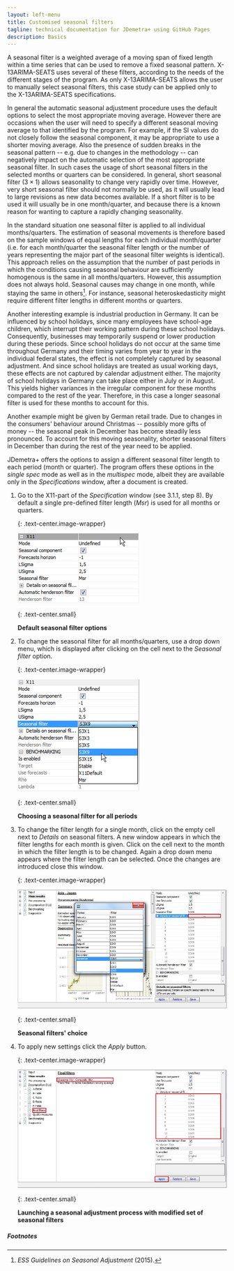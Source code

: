 ```yaml
---
layout: left-menu
title: Customised seasonal filters
tagline: technical documentation for JDemetra+ using GitHub Pages
description: Basics
---
```


A seasonal filter is a weighted average of a moving span of fixed length
within a time series that can be used to remove a fixed seasonal pattern.
X-13ARIMA-SEATS uses several of these filters, according to the needs of
the different stages of the program. As only X-13ARIMA-SEATS allows the
user to manually select seasonal filters, this case study can be
applied only to the X-13ARIMA-SEATS specifications.

In general the automatic seasonal adjustment procedure uses the default
options to select the most appropriate moving average. However there are
occasions when the user will need to specify a different seasonal moving
average to that identified by the program. For example, if the SI values
do not closely follow the seasonal component, it may be appropriate to
use a shorter moving average. Also the presence of sudden breaks in
the seasonal pattern -- e.g. due to changes in the methodology -- can
negatively impact on the automatic selection of the most appropriate
seasonal filter. In such cases the usage of short seasonal filters in
the selected months or quarters can be considered. In general, short
seasonal filter $(3 \times 1)$ allows seasonality to change very rapidly
over time. However, very short seasonal filter should not normally be
used, as it will usually lead to large revisions as new data becomes
available. If a short filter is to be used it will usually be in one
month/quarter, and because there is a known reason for wanting to capture
a rapidly changing seasonality.

In the standard situation one seasonal filter is applied to all
individual months/quarters. The estimation of seasonal movements is
therefore based on the sample windows of equal lengths for each
individual month/quarter (i.e. for each month/quarter the seasonal
filter length or the number of years representing the major part of the
seasonal filter weights is identical). This approach relies on the
assumption that the number of past periods in which the conditions
causing seasonal behaviour are sufficiently homogenous is the same in
all months/quarters. However, this assumption does not always hold.
Seasonal causes may change in one month, while staying the same in
others[^1]. For instance, seasonal heteroskedasticity might require
different filter lengths in different months or quarters.

Another interesting example is industrial production in Germany. It can
be influenced by school holidays, since many employees have
school-age children, which interrupt their working pattern during these
school holidays. Consequently, businesses may temporarily suspend or lower
production during these periods. Since school holidays do not occur at the same time
throughout Germany and their timing varies from year to year in the
individual federal states, the effect is not completely captured by
seasonal adjustment. And since school holidays are treated as usual
working days, these effects are not captured by calendar adjustment
either. The majority of school holidays in Germany can take place either
in July or in August. This yields higher variances in the irregular
component for these months compared to the rest of the year. Therefore,
in this case a longer seasonal filter is used for these months to account for
this.

Another example might be given by German retail trade. Due to changes in
the consumers' behaviour around Christmas -- possibly more gifts of money
-- the seasonal peak in December has become steadily less pronounced. To
account for this moving seasonality, shorter seasonal filters in
December than during the rest of the year need to be applied.

JDemetra+ offers the options to assign a different seasonal filter
length to each period (month or quarter). The program offers these
options in the *single spec* mode as well as in the *multispec* mode,
albeit they are available only in the *Specifications* window, after a
document is created.

1.  Go to the X11-part of the *Specification* window (see 3.1.1, step
    8). By default a single pre-defined filter length (*Msr*) is used
    for all months or quarters.

	{: .text-center.image-wrapper}

	![Text](/assets/img/user-guide/UG_SF_image1.jpg)

	{: .text-center.small}

	**Default seasonal filter options**

2.  To change the seasonal filter for all months/quarters, use a drop
    down menu, which is displayed after clicking on the cell next to the
    *Seasonal filter* option.

	{: .text-center.image-wrapper}

	![Text](/assets/img/user-guide/UG_SF_image2.jpg)

	{: .text-center.small}

	**Choosing a seasonal filter for all periods**

3.  To change the filter length for a single month, click on the empty
    cell next to *Details* on seasonal filters. A new window appears in
    which the filter lengths for each month is given. Click on the cell
    next to the month in which the filter length is to be changed. Again
    a drop down menu appears where the filter length can be selected.
    Once the changes are introduced close this window.

	{: .text-center.image-wrapper}

	![Text](/assets/img/user-guide/UG_SF_image3.jpg)

	{: .text-center.small}

	**Seasonal filters' choice**

4.  To apply new settings click the *Apply* button.

	{: .text-center.image-wrapper}

	![Text](/assets/img/user-guide/UG_SF_image4.jpg)

	{: .text-center.small}

	**Launching a seasonal adjustment process with modified set of seasonal filters**

##### Footnotes

[^1]: *ESS Guidelines on Seasonal Adjustment* (2015).
